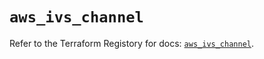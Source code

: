 # `aws_ivs_channel`

Refer to the Terraform Registory for docs: [`aws_ivs_channel`](https://registry.terraform.io/providers/hashicorp/aws/5.16.0/docs/resources/ivs_channel).
